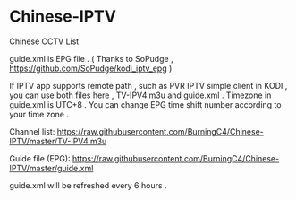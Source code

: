 # Chinese-IPTV

Chinese CCTV List

   guide.xml is EPG file . ( Thanks to SoPudge , https://github.com/SoPudge/kodi_iptv_epg )

If IPTV app supports remote path , such as PVR IPTV simple client in KODI , you can use both files here , TV-IPV4.m3u and guide.xml . Timezone in guide.xml is UTC+8 . You can change EPG time shift number according to your time zone .

Channel list:
https://raw.githubusercontent.com/BurningC4/Chinese-IPTV/master/TV-IPV4.m3u

Guide file (EPG):
https://raw.githubusercontent.com/BurningC4/Chinese-IPTV/master/guide.xml

guide.xml will be refreshed every 6 hours .
